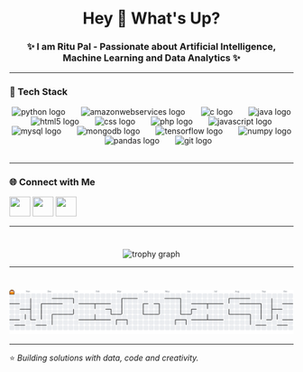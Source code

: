 <h1 align="center">Hey 👋 What's Up?</h1>
<h3 align="center">✨ I am Ritu Pal - Passionate about Artificial Intelligence, Machine Learning and Data Analytics ✨</h3>

---

### 🚀 Tech Stack
<div align="center">
  <img src="https://skillicons.dev/icons?i=py" height="40" alt="python logo"  />
  <img width="20" />
  <img src="https://skillicons.dev/icons?i=aws" height="40" alt="amazonwebservices logo"  />
  <img width="20" />
  <img src="https://cdn.jsdelivr.net/gh/devicons/devicon/icons/c/c-original.svg" height="40" alt="c logo"  />
  <img width="20" />
  <img src="https://cdn.jsdelivr.net/gh/devicons/devicon/icons/java/java-original.svg" height="40" alt="java logo"  />
  <img width="20" />
  <img src="https://cdn.jsdelivr.net/gh/devicons/devicon/icons/html5/html5-original.svg" height="40" alt="html5 logo"  />
  <img width="20" />
  <img src="https://cdn.jsdelivr.net/gh/devicons/devicon/icons/css3/css3-original.svg" height="40" alt="css logo"  />
  <img width="20" />
  <img src="https://cdn.jsdelivr.net/gh/devicons/devicon/icons/php/php-original.svg" height="40" alt="php logo"  />
  <img width="20" />
  <img src="https://cdn.jsdelivr.net/gh/devicons/devicon/icons/javascript/javascript-original.svg" height="40" alt="javascript logo"  />
  <img width="20" />
  <img src="https://cdn.jsdelivr.net/gh/devicons/devicon/icons/mysql/mysql-original.svg" height="40" alt="mysql logo"  />
  <img width="20" />
  <img src="https://cdn.jsdelivr.net/gh/devicons/devicon/icons/mongodb/mongodb-original.svg" height="40" alt="mongodb logo"  />
  <img width="20" />
  <img src="https://cdn.jsdelivr.net/gh/devicons/devicon/icons/tensorflow/tensorflow-original.svg" height="40" alt="tensorflow logo"  />
  <img width="20" />
  <img src="https://cdn.jsdelivr.net/gh/devicons/devicon/icons/numpy/numpy-original.svg" height="40" alt="numpy logo"  />
  <img width="20" />
  <img src="https://cdn.jsdelivr.net/gh/devicons/devicon/icons/pandas/pandas-original.svg" height="40" alt="pandas logo"  />
  <img width="20" />
  <img src="https://cdn.jsdelivr.net/gh/devicons/devicon/icons/git/git-original.svg" height="40" alt="git logo"  />
</div>
<br />

---

### 🌐 Connect with Me

<a href="https://ritup04.github.io/Portfolio" target="_blank"><img src="https://skillicons.dev/icons?i=github" width="37" height="35" /></a>
<a href="https://www.linkedin.com/in/palritu"><img src="https://skillicons.dev/icons?i=linkedin" width="37" height="35" /></a>
<a href="mailto:ritupal1626s@gmail.com"><img src="https://skillicons.dev/icons?i=gmail" width="37" height="35" /></a>
<br />

---

### 
<br clear="both">

<div align="center">
<!--   <img src="https://streak-stats.demolab.com?user=ritup04&locale=en&mode=daily&theme=dracula&hide_border=false&border_radius=5&order=3" height="150" alt="streak graph" /> <br> -->
  <img src="https://github-profile-trophy.vercel.app?username=ritup04&theme=dracula&column=-1&row=1&margin-w=8&margin-h=8&no-bg=false&no-frame=false&order=4" height="150" alt="trophy graph"  />
</div>

---

### 
<br clear="both">

<picture>
  <source media="(prefers-color-scheme: dark)" srcset="https://raw.githubusercontent.com/ritup04/ritup04/output/pacman-contribution-graph-dark.svg">
  <source media="(prefers-color-scheme: light)" srcset="https://raw.githubusercontent.com/ritup04/ritup04/output/pacman-contribution-graph.svg">
  <img alt="pacman contribution graph" src="https://raw.githubusercontent.com/ritup04/ritup04/output/pacman-contribution-graph.svg">
</picture>

---

⭐ *Building solutions with data, code and creativity.*
